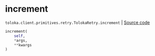 # increment
`toloka.client.primitives.retry.TolokaRetry.increment` | [Source code](https://github.com/Toloka/toloka-kit/blob/v1.1.3/src/client/primitives/retry.py#L85)

```python
increment(
    self,
    *args,
    **kwargs
)
```

